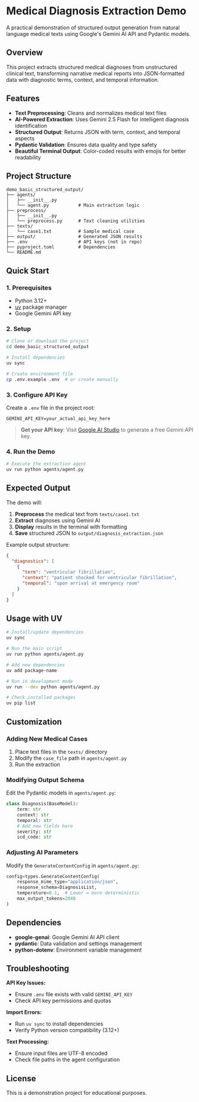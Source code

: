 # Medical Diagnosis Extraction Demo

A practical demonstration of structured output generation from natural language medical texts using Google's Gemini AI API and Pydantic models.

## Overview

This project extracts structured medical diagnoses from unstructured clinical text, transforming narrative medical reports into JSON-formatted data with diagnostic terms, context, and temporal information.

## Features

- **Text Preprocessing**: Cleans and normalizes medical text files
- **AI-Powered Extraction**: Uses Gemini 2.5 Flash for intelligent diagnosis identification
- **Structured Output**: Returns JSON with term, context, and temporal aspects
- **Pydantic Validation**: Ensures data quality and type safety
- **Beautiful Terminal Output**: Color-coded results with emojis for better readability

## Project Structure

```
demo_basic_structured_output/
├── agents/
│   ├── __init__.py
│   └── agent.py           # Main extraction logic
├── preprocess/
│   ├── __init__.py
│   └── preprocess.py      # Text cleaning utilities
├── texts/
│   └── case1.txt          # Sample medical case
├── output/                # Generated JSON results
├── .env                   # API keys (not in repo)
├── pyproject.toml         # Dependencies
└── README.md
```

## Quick Start

### 1. Prerequisites

- Python 3.12+
- [uv](https://docs.astral.sh/uv/) package manager
- Google Gemini API key

### 2. Setup

```bash
# Clone or download the project
cd demo_basic_structured_output

# Install dependencies
uv sync

# Create environment file
cp .env.example .env  # or create manually
```

### 3. Configure API Key

Create a `.env` file in the project root:

```env
GEMINI_API_KEY=your_actual_api_key_here
```

> **Get your API key**: Visit [Google AI Studio](https://aistudio.google.com/app/apikey) to generate a free Gemini API key.

### 4. Run the Demo

```bash
# Execute the extraction agent
uv run python agents/agent.py
```

## Expected Output

The demo will:

1. **Preprocess** the medical text from `texts/case1.txt`
2. **Extract** diagnoses using Gemini AI
3. **Display** results in the terminal with formatting
4. **Save** structured JSON to `output/diagnosis_extraction.json`

Example output structure:
```json
{
  "diagnostics": [
    {
      "term": "ventricular fibrillation",
      "context": "patient shocked for ventricular fibrillation",
      "temporal": "upon arrival at emergency room"
    }
  ]
}
```

## Usage with UV

```bash
# Install/update dependencies
uv sync

# Run the main script
uv run python agents/agent.py

# Add new dependencies
uv add package-name

# Run in development mode
uv run --dev python agents/agent.py

# Check installed packages
uv pip list
```

## Customization

### Adding New Medical Cases

1. Place text files in the `texts/` directory
2. Modify the `case_file` path in `agents/agent.py`
3. Run the extraction

### Modifying Output Schema

Edit the Pydantic models in `agents/agent.py`:

```python
class Diagnosis(BaseModel):
    term: str
    context: str
    temporal: str
    # Add new fields here
    severity: str
    icd_code: str
```

### Adjusting AI Parameters

Modify the `GenerateContentConfig` in `agents/agent.py`:

```python
config=types.GenerateContentConfig(
    response_mime_type="application/json",
    response_schema=DiagnosisList,
    temperature=0.1,  # Lower = more deterministic
    max_output_tokens=2048
)
```

## Dependencies

- **google-genai**: Google Gemini AI API client
- **pydantic**: Data validation and settings management
- **python-dotenv**: Environment variable management

## Troubleshooting

**API Key Issues:**
- Ensure `.env` file exists with valid `GEMINI_API_KEY`
- Check API key permissions and quotas

**Import Errors:**
- Run `uv sync` to install dependencies
- Verify Python version compatibility (3.12+)

**Text Processing:**
- Ensure input files are UTF-8 encoded
- Check file paths in the agent configuration

## License

This is a demonstration project for educational purposes.

